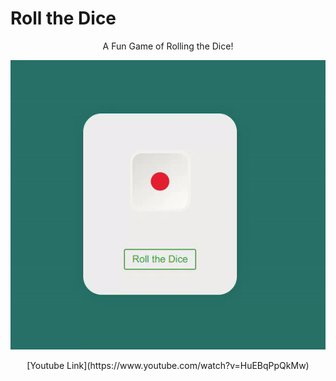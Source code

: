 # Roll the Dice

<p align="center"> A Fun Game of Rolling the Dice!</p> 


<p align = "center">
 <img src ="https://github.com/Sadraw/Roll-the-Dice/blob/main/images/rollthedice.gif"/>
</p>

<p align="center"> [Youtube Link](https://www.youtube.com/watch?v=HuEBqPpQkMw) </p>